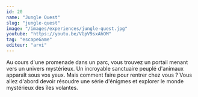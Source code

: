 ```yaml
---
id: 20
name: "Jungle Quest"
slug: "jungle-quest"
image: "/images/experiences/jungle-quest.jpg"
youtube: "https://youtu.be/VGpV9sxAhOM"
tag: "escapeGame"
editeur: "arvi"
---
```


Au cours d'une promenade dans un parc, vous trouvez un portail menant vers un univers mystérieux. Un incroyable sanctuaire peuplé d'animaux apparaît sous vos yeux. Mais comment faire pour rentrer chez vous ? Vous allez d'abord devoir résoudre une série d'énigmes et explorer le monde mystérieux des îles volantes.

